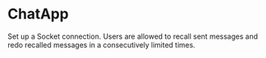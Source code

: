 # ChatApp

Set up a Socket connection. Users are allowed to recall sent messages and redo recalled messages in a consecutively limited times.

